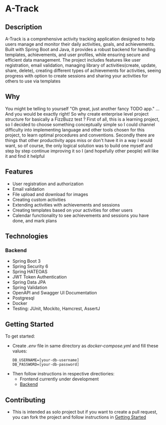 # A-Track

## Description
A-Track is a comprehensive activity tracking application designed to help users manage and monitor their daily activities, goals, and achievements. Built with Spring Boot and Java, it provides a robust backend for handling templates, achievements, and user profiles, while ensuring secure and efficient data management. The project includes features like user registration, email validation, managing library of activities(create, update, share, delete), creating different types of achievements for activities, seeing progress with option to create sessions and sharing your activities for others to use via templates

## Why
You might be telling to yourself "Oh great, just another fancy TODO app." ... And you would be exactly right! So why create enterprise level project structure for basically a FizzBuzz test ? First of all, this is a learning project, so I decided to choose something conceptually simple so I could channel difficulty into implementing language and other tools chosen for this project, to learn optimal procedures and conventions. Secondly there are things that other productivity apps miss or don't have it in a way I would want, so of course, the only logical solution was to build one myself and step by step continue improving it so I (and hopefully other people) will like it and find it helpful

## Features
- User registration and authorization
- Email validation
- File upload and download for images
- Creating custom activities
- Extending activities with achievements and sessions
- Creating templates based on your activities for other users
- Calendar functionality to see achievements and sessions you have done, and mark plans

## Technologies

### Backend
- Spring Boot 3
- Spring Security 6
- Spring HATEOAS
- JWT Token Authentication
- Spring Data JPA
- Spring Validation
- OpenAPI and Swagger UI Documentation
- Postgresql
- Docker
- Testing: JUnit, Mockito, Hamcrest, AssertJ

## Getting Started
To get started:
- Create *.env* file in same directory as *docker-compose.yml* and fill these values:
  ```
  DB_USERNAME=[your-db-username]
  DB_PASSWORD=[your-db-password]
  ```
- Then follow instructions in respective directiories: 
  - Frontend currently under development
  - [Backend](/activity-tracker/README.md)

## Contributing
- This is intended as solo project but if you want to create a pull request, you can fork the project and follow instructions in [Getting Started](#getting-started)
